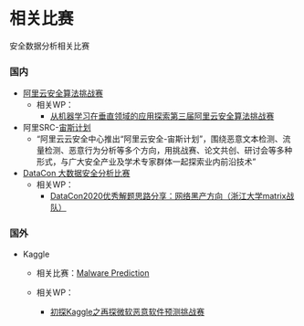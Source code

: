 # 相关比赛

安全数据分析相关比赛



### 国内

- [阿里云安全算法挑战赛](https://m.aliyun.com/markets/aliyun/security)
    - 相关WP：
        - [从机器学习在垂直领域的应用探索第三届阿里云安全算法挑战赛](https://xz.aliyun.com/t/3106)
- 阿里SRC-[宙斯计划](https://security.alibaba.com/online/detail?type=1&id=88&tab=1)
    - “阿里云云安全中心推出“阿里云安全-宙斯计划”，围绕恶意文本检测、流量检测、恶意行为分析等多个方向，用挑战赛、论文共创、研讨会等多种形式，与广大安全产业及学术专家群体一起探索业内前沿技术”
- [DataCon 大数据安全分析比赛](https://www.butian.net/datacon)
    - 相关WP：
        - [DataCon2020优秀解题思路分享：网络黑产方向（浙江大学matrix战队）](https://datacon.qianxin.com/blog/archives/196)

### 国外

- Kaggle

    - 相关比赛：[Malware Prediction](https://www.kaggle.com/search?q=Malware+Prediction)

    -   相关WP：
        -   [初探Kaggle之再探微软恶意软件预测挑战赛](https://xz.aliyun.com/t/3780)